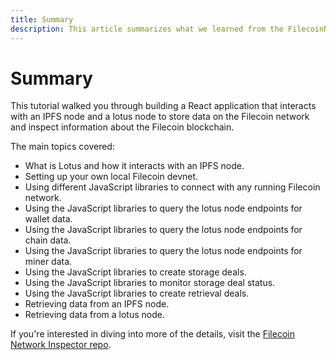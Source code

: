 ```yaml
---
title: Summary
description: This article summarizes what we learned from the FilecoinNetwork Inspector tutorial.
---
```


# Summary

This tutorial walked you through building a React application that interacts with an IPFS node and a lotus node to store data on the Filecoin network and inspect information about the Filecoin blockchain.

The main topics covered:

- What is Lotus and how it interacts with an IPFS node.
- Setting up your own local Filecoin devnet.
- Using different JavaScript libraries to connect with any running Filecoin network.
- Using the JavaScript libraries to query the lotus node endpoints for wallet data.
- Using the JavaScript libraries to query the lotus node endpoints for chain data.
- Using the JavaScript libraries to query the lotus node endpoints for miner data.
- Using the JavaScript libraries to create storage deals.
- Using the JavaScript libraries to monitor storage deal status.
- Using the JavaScript libraries to create retrieval deals.
- Retrieving data from an IPFS node.
- Retrieving data from a lotus node.

If you're interested in diving into more of the details, visit the [Filecoin Network Inspector repo](https://github.com/filecoin-shipyard/filecoin-network-inspector/).
